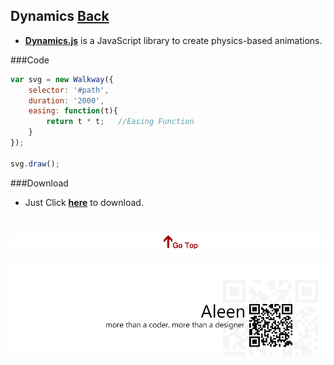 ## Dynamics [Back](./../Framework.md)

- [**Dynamics.js**](http://dynamicsjs.com/) is a JavaScript library to create physics-based animations.

###Code

```js
var svg = new Walkway({
	selector: '#path',
	duration: '2000',
	easing: function(t){
		return t * t;	//Easing Function
	}
});

svg.draw();

```
###Download
- Just Click [**here**](./dynamics.min.js) to download.

<a href="#" style="left:200px;"><img src="./../../../../pic/gotop.png"></a>
=====
<a href="http://aleen42.github.io/" target="_blank" ><img src="./../../../../pic/tail.gif"></a>